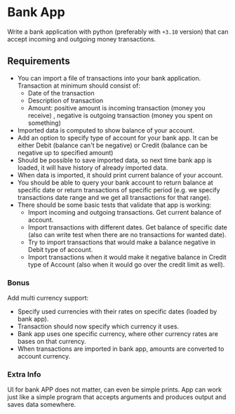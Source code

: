 # Bank App

Write a bank application with python (preferably with `+3.10` version) that can accept incoming and outgoing money transactions.

## Requirements

* You can import a file of transactions into your bank application. Transaction at 
  minimum should consist of:
    * Date of the transaction
    * Description of transaction
    * Amount: positive amount is incoming transaction (money you receive) , negative is 
      outgoing transaction (money you spent on something)
* Imported data is computed to show balance of your account.
* Add an option to specify type of account for your bank app. It can be either Debit 
  (balance can't be negative) or Credit (balance can be negative up to specified amount)
* Should be possible to save imported data, so next time bank app is loaded, it will have 
  history of already imported data.
* When data is imported, it should print current balance of your account.
* You should be able to query your bank account to return balance at specific date or
  return transactions of specific period (e.g. we specify transactions date range and 
  we get all transactions for that range).
* There should be some basic tests that validate that app is working:
    * Import incoming and outgoing transactions. Get current balance of account.
    * Import transactions with different dates. Get balance of specific date (also can 
      write test when there are no transactions for wanted date).
    * Try to import transactions that would make a balance negative in Debit type of account.
    * Import transactions when it would make it negative balance in Credit type of Account (also when it would go over the credit limit as well).

### Bonus

Add multi currency support:

* Specify used currencies with their rates on specific dates (loaded by bank app).
* Transaction should now specify which currency it uses.
* Bank app uses one specific currency, where other currency rates are bases on that currency.
* When transactions are imported in bank app, amounts are converted to account currency.

### Extra Info

UI for bank APP does not matter, can even be simple prints.
App can work just like a simple program that accepts arguments and produces output and saves data somewhere.
